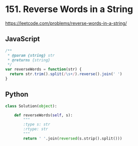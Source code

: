 # 151. Reverse Words in a String

https://leetcode.com/problems/reverse-words-in-a-string/

## JavaScript

```js
/**
 * @param {string} str
 * @returns {string}
 */
var reverseWords = function(str) {
  return str.trim().split(/\s+/).reverse().join(' ')
}
```

## Python

```py
class Solution(object):

    def reverseWords(self, s):
        """
        :type s: str
        :rtype: str
        """
        return ' '.join(reversed(s.strip().split()))
```
